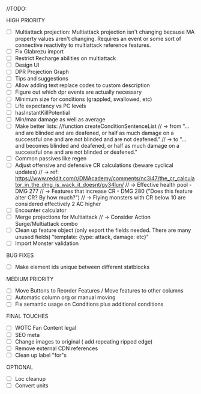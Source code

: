 //TODO: 

HIGH PRIORITY
- [ ] Multiattack projection: Multiattack projection isn't changing because MA property values aren't changing. Requires an event or some sort of connective reactivity to multiattack reference features.
- [ ] Fix Glabrezu import
- [ ] Restrict Recharge abilities on multiattack
- [ ] Design UI
- [ ] DPR Projection Graph
- [ ] Tips and suggestions
- [ ] Allow adding text replace codes to custom description
- [ ] Figure out which dpr events are actually necessary
- [ ] Minimum size for conditions (grappled, swallowed, etc)
- [ ] Life expectancy vs PC levels
- [ ] hasInstantKillPotential
- [ ] Min/max damage as well as average
- [ ] Make better lists: //function createConditionSentenceList
//  -> from "... and are blinded and are deafened, or half as much damage on a successful one and are not blinded and are not deafened."
//      -> to "... and becomes blinded and deafened, or half as much damage on a successful one and are not blinded or deafened."
- [ ] Common passives like regen
- [ ] Adjust offensive and defensive CR calculations (beware cyclical updates)
//      -> ref: https://www.reddit.com/r/DMAcademy/comments/nc3i47/the_cr_calculator_in_the_dmg_is_wack_it_doesnt/gy34lun/
//      -> Effective health pool - DMG 277
//      -> Features that increase CR - DMG 280 ("Does this feature alter CR? By how much?")
//      -> Flying monsters with CR below 10 are considered effectively 2 AC higher
- [ ] Encounter calculator
- [ ] Merge projections for Multiattack
//      -> Consider Action Surge/Multiattack combo
- [ ] Clean up feature object (only export the fields needed. There are many unused fields) "template: {type: attack, damage: etc}"
- [ ] Import Monster validation

BUG FIXES
- [ ] Make element ids unique between different statblocks

MEDIUM PRIORITY
- [ ] Move Buttons to Reorder Features / Move features to other columns
- [ ] Automatic column org or manual moving
- [ ] Fix semantic usage on Conditions plus additional conditions

FINAL TOUCHES
- [ ] WOTC Fan Content legal
- [ ] SEO meta
- [ ] Change images to original ( add repeating ripped edge)
- [ ] Remove external CDN references
- [ ] Clean up label "for"s

OPTIONAL
- [ ] Loc cleanup
- [ ] Convert units